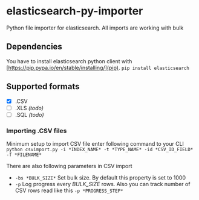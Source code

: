 # elasticsearch-py-importer
Python file importer for elasticsearch. All imports are working with bulk

## Dependencies
You have to install elasticsearch python client with [https://pip.pypa.io/en/stable/installing/](pip).
```pip install elasticsearch```

## Supported formats
- [x] .CSV
- [ ] .XLS *(todo)*
- [ ] .SQL *(todo)*

### Importing .CSV files
Minimum setup to import CSV file enter following command to your CLI
```python csvimport.py -i *INDEX_NAME* -t *TYPE_NAME* -id *CSV_ID_FIELD* -f *FILENAME*```

There are also following parameters in CSV import
* ```-bs *BULK_SIZE*``` Set bulk size. By default this property is set to 1000
* ```-p``` Log progress every *BULK_SIZE* rows. Also you can track number of CSV rows read like this ```-p *PROGRESS_STEP*```